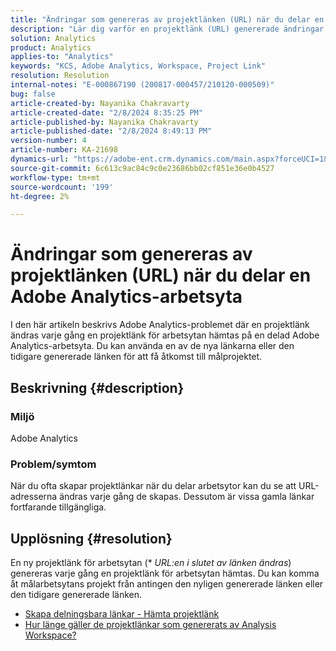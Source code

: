 ```yaml
---
title: "Ändringar som genereras av projektlänken (URL) när du delar en Adobe Analytics-arbetsyta"
description: "Lär dig varför en projektlänk (URL) genererade ändringar när du delar en Adobe Analytics-arbetsyta. Använd antingen den gamla länken eller den nya länken för åtkomst."
solution: Analytics
product: Analytics
applies-to: "Analytics"
keywords: "KCS, Adobe Analytics, Workspace, Project Link"
resolution: Resolution
internal-notes: "E-000867190 (200817-000457/210120-000509)"
bug: false
article-created-by: Nayanika Chakravarty
article-created-date: "2/8/2024 8:35:25 PM"
article-published-by: Nayanika Chakravarty
article-published-date: "2/8/2024 8:49:13 PM"
version-number: 4
article-number: KA-21698
dynamics-url: "https://adobe-ent.crm.dynamics.com/main.aspx?forceUCI=1&pagetype=entityrecord&etn=knowledgearticle&id=bac94392-c1c6-ee11-9079-6045bd006149"
source-git-commit: 6c613c9ac84c9c0e23686bb02cf851e36e0b4527
workflow-type: tm+mt
source-wordcount: '199'
ht-degree: 2%

---
```


# Ändringar som genereras av projektlänken (URL) när du delar en Adobe Analytics-arbetsyta


I den här artikeln beskrivs Adobe Analytics-problemet där en projektlänk ändras varje gång en projektlänk för arbetsytan hämtas på en delad Adobe Analytics-arbetsyta. Du kan använda en av de nya länkarna eller den tidigare genererade länken för att få åtkomst till målprojektet.

## Beskrivning {#description}


### Miljö

Adobe Analytics

### Problem/symtom

När du ofta skapar projektlänkar när du delar arbetsytor kan du se att URL-adresserna ändras varje gång de skapas. Dessutom är vissa gamla länkar fortfarande tillgängliga.


## Upplösning {#resolution}


En ny projektlänk för arbetsytan (\* *URL:en i slutet av länken ändras*) genereras varje gång en projektlänk för arbetsytan hämtas. Du kan komma åt målarbetsytans projekt från antingen den nyligen genererade länken eller den tidigare genererade länken.

- [Skapa delningsbara länkar - Hämta projektlänk](https://experienceleague.adobe.com/docs/analytics/analyze/analysis-workspace/curate-share/shareable-links.html)
- [Hur länge gäller de projektlänkar som genererats av Analysis Workspace?](https://experienceleague.adobe.com/docs/experience-cloud-kcs/kbarticles/KA-21274.html)

